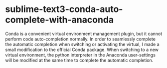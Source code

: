 # sublime-text3-conda-auto-complete-with-anaconda
Conda is a convenient virtual environment management plugin, but it cannot perform code auto-completion normally. In order to seamlessly complete the automatic completion when switching or activating the virtual, I made a small modification to the official Conda package. When switching to a new virtual environment, the python interpreter in the Anaconda user-settings will be modified at the same time to complete the automatic completion.
